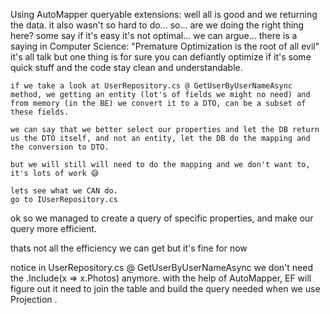 Using AutoMapper queryable extensions:
    well all is good and we returning the data.
    it also wasn't so hard to do...
    so... are we doing the right thing here?
    some say if it's easy it's not optimal... we can argue...
    there is a saying in Computer Science:
        "Premature Optimization is the root of all evil"
    it's all talk but one thing is for sure you can defiantly optimize if it's some quick stuff and the code stay clean and understandable.

    if we take a look at UserRepository.cs @ GetUserByUserNameAsync method, we getting an entity (lot's of fields we might no need) and from memory (in the BE) we convert it to a DTO, can be a subset of these fields.

    we can say that we better select our properties and let the DB return us the DTO itself, and not an entity, let the DB do the mapping and the conversion to DTO.
    
    but we will still will need to do the mapping and we don't want to, it's lots of work 😅

    lets see what we CAN do.
    go to IUserRepository.cs

ok so we managed to create a query of specific properties, and make our query more efficient.

thats not all the efficiency we can get but it's fine for now

notice in UserRepository.cs @ GetUserByUserNameAsync we don't need the .Include(x => x.Photos) anymore. with the help of AutoMapper, EF will figure out it need to join the table and build the query needed when we use Projection .